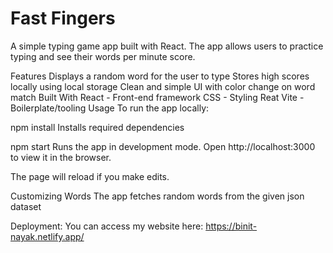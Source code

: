 # Fast Fingers 
A simple typing game app built with React. The app allows users to practice typing and see their words per minute score.

Features
Displays a random word for the user to type
Stores high scores locally using local storage
Clean and simple UI with color change on word match
Built With
React - Front-end framework
CSS - Styling
Reat Vite - Boilerplate/tooling
Usage
To run the app locally:

npm install
Installs required dependencies

npm start
Runs the app in development mode.
Open http://localhost:3000 to view it in the browser.

The page will reload if you make edits.

Customizing Words
The app fetches random words from the given json dataset

Deployment:
You can access my website here: https://binit-nayak.netlify.app/

